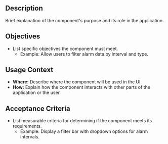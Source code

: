 
## **Description**
Brief explanation of the component's purpose and its role in the application.

## **Objectives**
- List specific objectives the component must meet.
  - Example: Allow users to filter alarm data by interval and type.

## **Usage Context**
- **Where:** Describe where the component will be used in the UI.
- **How:** Explain how the component interacts with other parts of the application or the user.

## **Acceptance Criteria**
- List measurable criteria for determining if the component meets its requirements.
  - Example: Display a filter bar with dropdown options for alarm intervals.
